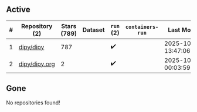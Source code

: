 ## Active
| # | Repository (2) | Stars (789) | Dataset | `run` (2) | `containers-run` | Last Modified |
| --- | --- | --- | --- | --- | --- | --- |
| 1 | [dipy/dipy](https://github.com/dipy/dipy) | 787 |  | :heavy_check_mark: |  | 2025-10-03 13:47:06+00:00 |
| 2 | [dipy/dipy.org](https://github.com/dipy/dipy.org) | 2 |  | :heavy_check_mark: |  | 2025-10-13 00:03:59+00:00 |

## Gone
No repositories found!
